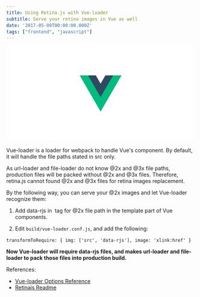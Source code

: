 ```yaml
---
title: Using Retina.js with Vue-loader
subtitle: Serve your retina images in Vue as well
date: '2017-05-09T00:00:00.000Z'
tags: ["frontend", "javascript"]
---
```

![](./image1.png)

Vue-loader is a loader for webpack to handle Vue's component. By default, it will handle the file paths stated in src only.

As url-loader and file-loader do not know @2x and @3x file paths, production files will be packed without @2x and @3x files. Therefore, retina.js cannot found @2x and @3x files for retina images replacement.

By the following way, you can serve your @2x images and let Vue-loader recognize them:

1. Add data-rjs in <img> tag for @2x file path in the template part of Vue components.

2. Edit `build/vue-loader.conf.js`, and add the following:

```
transformToRequire: { img: ['src', 'data-rjs'], image: 'xlink:href' }
```

**Now Vue-loader will require data-rjs files, and makes url-loader and file-loader to pack those files into production build.**

References:
* [Vue-loader Options Reference](https://vue-loader.vuejs.org/en/options.html)
* [Retinajs Readme](https://github.com/jgnewman/retinajs)
